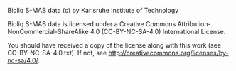 Bioliq S-MAB data (c) by Karlsruhe Institute of Technology

Bioliq S-MAB data is licensed under a
Creative Commons Attribution-NonCommercial-ShareAlike 4.0 (CC-BY-NC-SA-4.0) International License.

You should have received a copy of the license along with this
work (see CC-BY-NC-SA-4.0.txt). If not, see <http://creativecommons.org/licenses/by-nc-sa/4.0/>.


